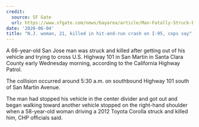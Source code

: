 ```yaml
---
credit:
  source: SF Gate
  url: https://www.sfgate.com/news/bayarea/article/Man-Fatally-Struck-By-Vehicle-While-Crossing-15314406.php
date: '2020-06-04'
title: "N.J. woman, 21, killed in hit-and-run crash on I-95, cops say"
---
```

A 66-year-old San Jose man was struck and killed after getting out of his vehicle and trying to cross U.S. Highway 101 in San Martin in Santa Clara County early Wednesday morning, according to the California Highway Patrol.

The collision occurred around 5:30 a.m. on southbound Highway 101 south of San Martin Avenue.

The man had stopped his vehicle in the center divider and got out and began walking toward another vehicle stopped on the right-hand shoulder when a 58-year-old woman driving a 2012 Toyota Corolla struck and killed him, CHP officials said.
